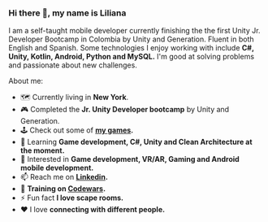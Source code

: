 ### Hi there 👋, my name is Liliana

I am a self-taught mobile developer currently finishing the the first Unity Jr. Developer Bootcamp in Colombia by Unity and Generation. Fluent in both English and Spanish. Some technologies I enjoy working with include **C#, Unity, Kotlin, Android, Python and MySQL.** I'm good at solving problems and passionate about new challenges.

About me:

- 🗺 Currently living in **New York**.
- :video_game: Completed the **Jr. Unity Developer bootcamp** by Unity and Generation.
- :joystick: Check out some of **[my games](https://itch.io/profile/ligomezm).** 
- 🌱 Learning **Game development, C#, Unity and Clean Architecture at the moment.** 
- 🔐 Interested in **Game development, VR/AR, Gaming and Android mobile development.**
- 📫 Reach me on **[Linkedin](https://www.linkedin.com/in/ligomezm/).**
- 🥋 **Training on [Codewars](https://www.codewars.com/users/ligomezm).**
- ⚡ Fun fact **I love scape rooms.**
- ♥  I love **connecting with different people.**



